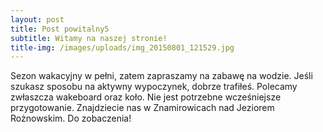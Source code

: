 ```yaml
---
layout: post
title: Post powitalny5
subtitle: Witamy na naszej stronie!
title-img: /images/uploads/img_20150801_121529.jpg
---
```

Sezon wakacyjny w pełni, zatem zapraszamy na zabawę na wodzie. Jeśli szukasz sposobu na aktywny wypoczynek, dobrze trafiłeś. Polecamy zwłaszcza wakeboard oraz koło. Nie jest potrzebne wcześniejsze przygotowanie. Znajdziecie nas w Znamirowicach nad Jeziorem Rożnowskim. Do zobaczenia!
